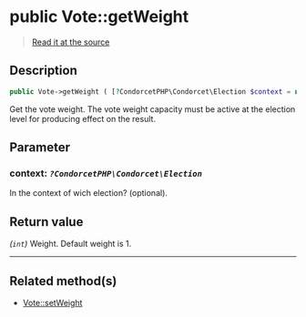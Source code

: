 # public Vote::getWeight

> [Read it at the source](https://github.com/julien-boudry/Condorcet/blob/master/src/Vote.php#L678)

## Description    

```php
public Vote->getWeight ( [?CondorcetPHP\Condorcet\Election $context = null] ): int
```

Get the vote weight. The vote weight capacity must be active at the election level for producing effect on the result.

## Parameter

### **context:** *`?CondorcetPHP\Condorcet\Election`*   
In the context of wich election? (optional).    


## Return value   

*(`int`)* Weight. Default weight is 1.


---------------------------------------

## Related method(s)      

* [Vote::setWeight](/Docs/api-reference/Vote%20Class/Vote--setWeight.md)    
